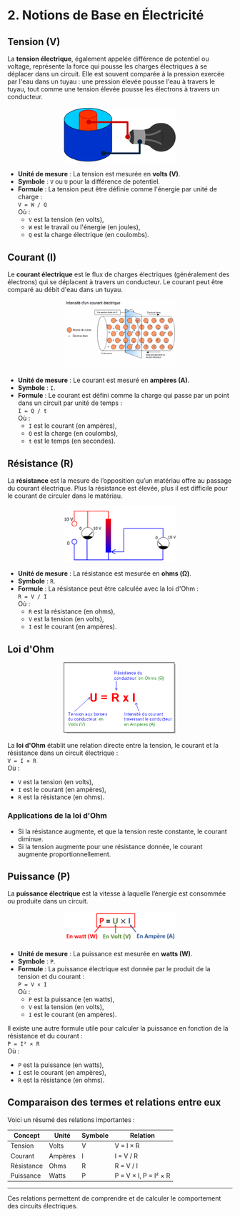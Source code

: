 # 2. Notions de Base en Électricité

## Tension (V)

La **tension électrique**, également appelée différence de potentiel ou voltage, représente la force qui pousse les charges électriques à se déplacer dans un circuit. Elle est souvent comparée à la pression exercée par l'eau dans un tuyau : une pression élevée pousse l'eau à travers le tuyau, tout comme une tension élevée pousse les électrons à travers un conducteur.

   <div align="center">
    <img src="../assets/tension.gif" alt="Tension électrique" width="50%">
    <p></p>
   </div>

- **Unité de mesure** : La tension est mesurée en **volts (V)**.
- **Symbole** : `V` ou `U` pour la différence de potentiel.
- **Formule** : La tension peut être définie comme l'énergie par unité de charge :  
  `V = W / Q`  
  Où :
  - `V` est la tension (en volts),
  - `W` est le travail ou l'énergie (en joules),
  - `Q` est la charge électrique (en coulombs).

## Courant (I)

Le **courant électrique** est le flux de charges électriques (généralement des électrons) qui se déplacent à travers un conducteur. Le courant peut être comparé au débit d'eau dans un tuyau.

   <div align="center">
    <img src="../assets/intensity.gif" alt="Intensité électrique" width="50%">
    <p></p>
   </div>
  
- **Unité de mesure** : Le courant est mesuré en **ampères (A)**.
- **Symbole** : `I`.
- **Formule** : Le courant est défini comme la charge qui passe par un point dans un circuit par unité de temps :  
  `I = Q / t`  
  Où :
  - `I` est le courant (en ampères),
  - `Q` est la charge (en coulombs),
  - `t` est le temps (en secondes).

## Résistance (R)

La **résistance** est la mesure de l’opposition qu’un matériau offre au passage du courant électrique. Plus la résistance est élevée, plus il est difficile pour le courant de circuler dans le matériau.

   <div align="center">
    <img src="../assets/resistance.gif" alt="Résistance électrique" width="50%">
    <p></p>
   </div>

- **Unité de mesure** : La résistance est mesurée en **ohms (Ω)**.
- **Symbole** : `R`.
- **Formule** : La résistance peut être calculée avec la loi d'Ohm :  
  `R = V / I`  
  Où :
  - `R` est la résistance (en ohms),
  - `V` est la tension (en volts),
  - `I` est le courant (en ampères).

## Loi d'Ohm

   <div align="center">
    <img src="../assets/ohm.gif" alt="Loi d'OHM" width="50%">
    <p></p>
   </div>

La **loi d'Ohm** établit une relation directe entre la tension, le courant et la résistance dans un circuit électrique :  
`V = I × R`  
Où :
- `V` est la tension (en volts),
- `I` est le courant (en ampères),
- `R` est la résistance (en ohms).

### Applications de la loi d'Ohm

- Si la résistance augmente, et que la tension reste constante, le courant diminue.
- Si la tension augmente pour une résistance donnée, le courant augmente proportionnellement.

## Puissance (P)

La **puissance électrique** est la vitesse à laquelle l’énergie est consommée ou produite dans un circuit.

   <div align="center">
    <img src="../assets/power.png" alt="Puissance électrique" width="50%">
    <p></p>
   </div>

- **Unité de mesure** : La puissance est mesurée en **watts (W)**.
- **Symbole** : `P`.
- **Formule** : La puissance électrique est donnée par le produit de la tension et du courant :  
  `P = V × I`  
  Où :
  - `P` est la puissance (en watts),
  - `V` est la tension (en volts),
  - `I` est le courant (en ampères).

Il existe une autre formule utile pour calculer la puissance en fonction de la résistance et du courant :  
`P = I² × R`  
Où :
- `P` est la puissance (en watts),
- `I` est le courant (en ampères),
- `R` est la résistance (en ohms).

## Comparaison des termes et relations entre eux

Voici un résumé des relations importantes :

| Concept       | Unité   | Symbole | Relation                         |
|---------------|---------|---------|----------------------------------|
| Tension       | Volts   | V       | V = I × R                        |
| Courant       | Ampères | I       | I = V / R                        |
| Résistance    | Ohms    | R       | R = V / I                        |
| Puissance     | Watts   | P       | P = V × I, P = I² × R            |

---

Ces relations permettent de comprendre et de calculer le comportement des circuits électriques.
